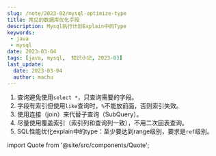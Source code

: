 ```yaml
---
slug: /note/2023-02/mysql-optimize-type
title: 常见的数据库优化手段
description: Mysql执行计划Explain中的Type
keywords:
 - java
 - mysql
date: 2023-03-04
tags: [java, mysql,  知识小记, 2023-03]
last_update:
  date: 2023-03-04
  author: machu
---
```


1. 查询避免使用`select *`，只查询需要的字段。
2. 字段有索引但使用`like`查询时，`%`不能放前面，否则索引失效。
3. 使用连接（join）来代替子查询（SubQuery）。
4. 尽量使用覆盖索引（索引列和查询列一致），不用二次回表查询。
5. SQL性能优化explain中的type：至少要达到range级别，要求是`ref`级别。

import Quote from '@site/src/components/Quote';

> <Quote></Quote>
